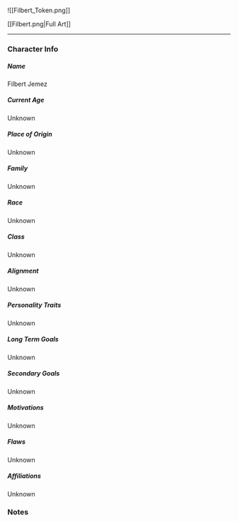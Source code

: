 ![[Filbert_Token.png]]

[[Filbert.png|Full Art]]

---
### Character Info

##### Name 
Filbert Jemez 

##### Current Age
Unknown

##### Place of Origin
Unknown

##### Family
Unknown

##### Race
Unknown

##### Class
Unknown

##### Alignment
Unknown

##### Personality Traits
Unknown

##### Long Term Goals
Unknown

##### Secondary Goals
Unknown

##### Motivations
Unknown

##### Flaws
Unknown

##### Affiliations
Unknown

### Notes

